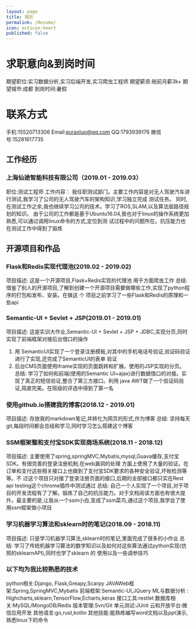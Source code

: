 ```yaml
---
layout: page
title: 简历
permalink: /Resume/
icon: octicon-heart
published: false
---
```

# 求职意向&到岗时间 
期望职位:实习数据分析,实习后端开发,实习爬⾍⼯程师 
期望薪资:税前⽉薪3k+ 
期望城市:成都 
到岗时间:暑假 
# 联系⽅式 
⼿机:15520713306 Email:euraxluo@qq.com QQ:1793939176 微信号:15281617735 
## ⼯作经历 
### 上海仙途智能科技有限公司（2019.01 - 2019.03） 
职位:测试⼯程师 
⼯作内容： 
我任职测试部⻔。主要⼯作内容是对⽆⼈驾驶汽⻋进⾏测试,我学习了公司的⽆⼈驾驶汽⻋的架构知识,学习独⽴完成 测试任务。
同时,在测试⼯作之余,我也继续学习公司的技术。学习了ROS,SLAM,以及算法层路径规划的知识。
由于公司的⼯作都是基于Ubuntu16.04,我也对于linux的操作系统更加熟悉,可以通过调⽤linux命令的⽅式,定位到测 试过程中的问题所在。抗压能⼒也在测试⼯作中得到了锻炼 

## 开源项⽬和作品 
### Flask和Redis实现代理池(2019.02 - 2019.02) 
项⽬描述: 
这是⼀个开源项⽬,Flask+Redis实现的代理池 ⽤于⽅⾯爬⾍⼯作
总结: 
借鉴了别⼈的开源项⽬,了解到创建⼀个开源项⽬需要做哪些⼯作,实现了python程序的打包和发布、安装。在做这 个 项⽬之前学习了⼀些Flask和Redis的原理和⼀些api 

### Semantic-UI + Sevlet + JSP(2019.01 - 2019.01) 
项⽬描述: 
这是实训⼤作业,Semantic-UI + Sevlet + JSP + JDBC,实现分⻚,同时实现了前端框架对接后台借口的操作 
1. ⽤ SemanticUI实现了⼀个登录注册模板,对其中的⼿机电话号验证,验证码验证进⾏了实现,还完成了SemanticUI的表单 验证
2. 后台CMS⻚⾯使⽤iframe实现的⻚⾯跳转和扩展。使⽤的JSP实现的分⻚。
总结: 
学习了如何和前端(使⽤的Semantic UI+ajax)进⾏数据借口的对接。实现了真正的短信验证,整合了第三⽅接口。利⽤ java AWT做了⼀个验证码验证,简直完美。在班级的评选中得到了第⼀名 

### 使⽤github.io搭建我的博客(2018.12 - 2019.01) 
项⽬描述: 
存放我的markdown笔记,并转化为⽹⻚的形式,作为博客
总结: 
坚持每天git,每段时间都会总结和学习,同时学习怎么搭建这个博客 

### SSM框架整和⽀付宝SDK实现商场系统(2018.11 - 2018.12) 
项⽬描述: 
主要使⽤了spring,springMVC,Mybatis,mysql,Guava缓存,⽀付宝SDK。有很完善的登录注册机制,在web漏洞的处理 ⽅⾯上使⽤了⼤量的验证。在订单和⽀付这些相关接口上也做到了⽀付宝SDK要求的各种安全验证,坏账检测等等。不 过这个项⽬只对接了登录注册⻚⾯的接口,后期的全部接口都只实在Rest api testing这个chrome插件中测试通过
总结: 
⾃⼰⼀个⼈实现了⼀个项⽬,对于项⽬的开发流程有了了解。锻炼了⾃⼰的抗压能⼒。对于⽂档阅读⽅⾯也有很⼤提 升。最主要的是,让我从⼀个ssm小⽩,变成了ssm菜⻦,通过这个项⽬,我学会了使⽤ssm框架做小项⽬ 

### 学习机器学习算法和sklearn时的笔记(2018.09 - 2018.11) 
项⽬描述:
只是学习机器学习算法,sklearn时的笔记,⾥⾯完成了很多的小作业
总结: 
学习了传统机器学习算法的数学知识以及如何对这些算法通过python实现(仿照的sklearnAPI),同时也学了sklearn 的 使⽤以及⼀些调参技巧 

### 以下均为我⽐较熟悉的技术
python相关:Django, Flask,Greapy,Scarpy
JAVAWeb框架:Spring,SpringMVC,Mybatis 
前端框架:Semantic-UI,JQuery 
ML与数据分析 : Highcharts,sklearn,TensorFlow,Echarts,keras
接口⼯具:restlet 
数据库相关:MySQL/MongoDB/Redis 
版本管理:Svn/Git 
单元测试:JUnit 
云和开放平台:微信应⽤开发
其他语言:go,rust,kotlin
其他技能:能熟练编写word⽂档以及ppt演⽰,熟悉linux下的命令